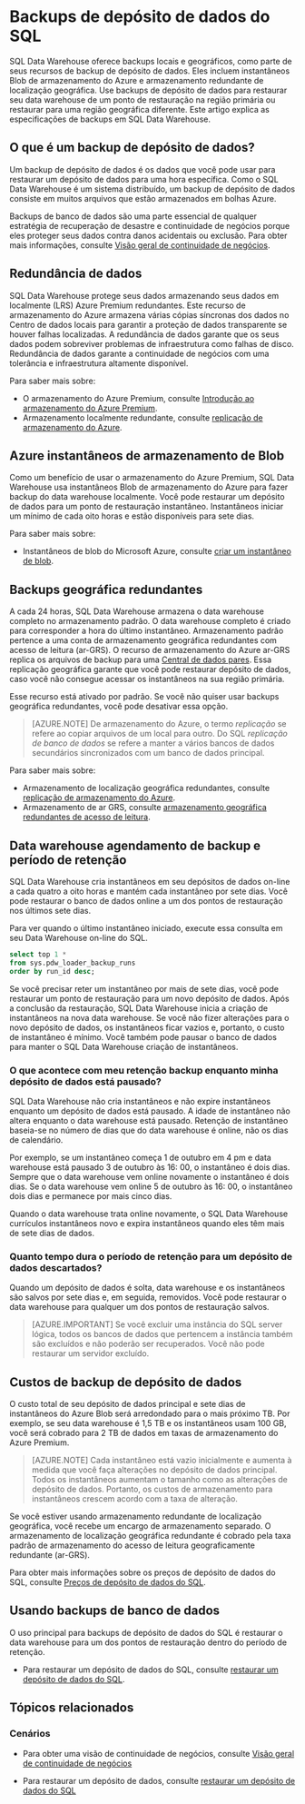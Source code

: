 <properties
   pageTitle="Backups de SQL Data Warehouse | Microsoft Azure"
   description="Saiba mais sobre backups de banco de dados interno de depósito de dados do SQL que permitem que você restaure um depósito de dados do SQL Azure um ponto de restauração ou uma região geográfica diferente."
   services="sql-data-warehouse"
   documentationCenter=""
   authors="lakshmi1812"
   manager="barbkess"
   editor="monicar"/>

<tags
   ms.service="sql-data-warehouse"
   ms.devlang="NA"
   ms.topic="article"
   ms.tgt_pltfrm="NA"
   ms.workload="NA"
   ms.date="10/06/2016"
   ms.author="lakshmir;barbkess"/>

# <a name="sql-data-warehouse-backups"></a>Backups de depósito de dados do SQL

SQL Data Warehouse oferece backups locais e geográficos, como parte de seus recursos de backup de depósito de dados. Eles incluem instantâneos Blob de armazenamento do Azure e armazenamento redundante de localização geográfica. Use backups de depósito de dados para restaurar seu data warehouse de um ponto de restauração na região primária ou restaurar para uma região geográfica diferente. Este artigo explica as especificações de backups em SQL Data Warehouse.

## <a name="what-is-a-data-warehouse-backup"></a>O que é um backup de depósito de dados?

Um backup de depósito de dados é os dados que você pode usar para restaurar um depósito de dados para uma hora específica.  Como o SQL Data Warehouse é um sistema distribuído, um backup de depósito de dados consiste em muitos arquivos que estão armazenados em bolhas Azure. 

Backups de banco de dados são uma parte essencial de qualquer estratégia de recuperação de desastre e continuidade de negócios porque eles proteger seus dados contra danos acidentais ou exclusão. Para obter mais informações, consulte [Visão geral de continuidade de negócios](../sql-database/sql-database-business-continuity.md).

## <a name="data-redundancy"></a>Redundância de dados

SQL Data Warehouse protege seus dados armazenando seus dados em localmente (LRS) Azure Premium redundantes. Este recurso de armazenamento do Azure armazena várias cópias síncronas dos dados no Centro de dados locais para garantir a proteção de dados transparente se houver falhas localizadas. A redundância de dados garante que os seus dados podem sobreviver problemas de infraestrutura como falhas de disco. Redundância de dados garante a continuidade de negócios com uma tolerância e infraestrutura altamente disponível.

Para saber mais sobre:

- O armazenamento do Azure Premium, consulte [Introdução ao armazenamento do Azure Premium](../storage/storage-premium-storage.md).
- Armazenamento localmente redundante, consulte [replicação de armazenamento do Azure](../storage/storage-redundancy.md#locally-redundant-storage).


## <a name="azure-storage-blob-snapshots"></a>Azure instantâneos de armazenamento de Blob

Como um benefício de usar o armazenamento do Azure Premium, SQL Data Warehouse usa instantâneos Blob de armazenamento do Azure para fazer backup do data warehouse localmente. Você pode restaurar um depósito de dados para um ponto de restauração instantâneo. Instantâneos iniciar um mínimo de cada oito horas e estão disponíveis para sete dias.  

Para saber mais sobre:

- Instantâneos de blob do Microsoft Azure, consulte [criar um instantâneo de blob](../storage/storage-blob-snapshots.md).


## <a name="geo-redundant-backups"></a>Backups geográfica redundantes

A cada 24 horas, SQL Data Warehouse armazena o data warehouse completo no armazenamento padrão. O data warehouse completo é criado para corresponder a hora do último instantâneo. Armazenamento padrão pertence a uma conta de armazenamento geográfica redundantes com acesso de leitura (ar-GRS). O recurso de armazenamento do Azure ar-GRS replica os arquivos de backup para uma [Central de dados pares](../best-practices-availability-paired-regions.md). Essa replicação geográfica garante que você pode restaurar depósito de dados, caso você não consegue acessar os instantâneos na sua região primária. 

Esse recurso está ativado por padrão. Se você não quiser usar backups geográfica redundantes, você pode desativar essa opção. 

>[AZURE.NOTE] De armazenamento do Azure, o termo *replicação* se refere ao copiar arquivos de um local para outro. Do SQL *replicação de banco de dados* se refere a manter a vários bancos de dados secundários sincronizados com um banco de dados principal. 

Para saber mais sobre:
- Armazenamento de localização geográfica redundantes, consulte [replicação de armazenamento do Azure](../storage/storage-redundancy.md).
- Armazenamento de ar GRS, consulte [armazenamento geográfica redundantes de acesso de leitura](../storage/storage-redundancy.md#read-access-geo-redundant-storage).

## <a name="data-warehouse-backup-schedule-and-retention-period"></a>Data warehouse agendamento de backup e período de retenção

SQL Data Warehouse cria instantâneos em seu depósitos de dados on-line a cada quatro a oito horas e mantém cada instantâneo por sete dias. Você pode restaurar o banco de dados online a um dos pontos de restauração nos últimos sete dias. 

Para ver quando o último instantâneo iniciado, execute essa consulta em seu Data Warehouse on-line do SQL. 

```sql
select top 1 *
from sys.pdw_loader_backup_runs 
order by run_id desc;
```

Se você precisar reter um instantâneo por mais de sete dias, você pode restaurar um ponto de restauração para um novo depósito de dados. Após a conclusão da restauração, SQL Data Warehouse inicia a criação de instantâneos na nova data warehouse. Se você não fizer alterações para o novo depósito de dados, os instantâneos ficar vazios e, portanto, o custo de instantâneo é mínimo. Você também pode pausar o banco de dados para manter o SQL Data Warehouse criação de instantâneos.


### <a name="what-happens-to-my-backup-retention-while-my-data-warehouse-is-paused"></a>O que acontece com meu retenção backup enquanto minha depósito de dados está pausado?

SQL Data Warehouse não cria instantâneos e não expire instantâneos enquanto um depósito de dados está pausado. A idade de instantâneo não altera enquanto o data warehouse está pausado. Retenção de instantâneo baseia-se no número de dias que do data warehouse é online, não os dias de calendário.

Por exemplo, se um instantâneo começa 1 de outubro em 4 pm e data warehouse está pausado 3 de outubro às 16: 00, o instantâneo é dois dias. Sempre que o data warehouse vem online novamente o instantâneo é dois dias. Se o data warehouse vem online 5 de outubro às 16: 00, o instantâneo dois dias e permanece por mais cinco dias.

Quando o data warehouse trata online novamente, o SQL Data Warehouse currículos instantâneos novo e expira instantâneos quando eles têm mais de sete dias de dados.

### <a name="how-long-is-the-retention-period-for-a-dropped-data-warehouse"></a>Quanto tempo dura o período de retenção para um depósito de dados descartados?
Quando um depósito de dados é solta, data warehouse e os instantâneos são salvos por sete dias e, em seguida, removidos. Você pode restaurar o data warehouse para qualquer um dos pontos de restauração salvos.

> [AZURE.IMPORTANT] Se você excluir uma instância do SQL server lógica, todos os bancos de dados que pertencem a instância também são excluídos e não poderão ser recuperados. Você não pode restaurar um servidor excluído.

## <a name="data-warehouse-backup-costs"></a>Custos de backup de depósito de dados

O custo total de seu depósito de dados principal e sete dias de instantâneos do Azure Blob será arredondado para o mais próximo TB. Por exemplo, se seu data warehouse é 1,5 TB e os instantâneos usam 100 GB, você será cobrado para 2 TB de dados em taxas de armazenamento do Azure Premium. 

>[AZURE.NOTE] Cada instantâneo está vazio inicialmente e aumenta à medida que você faça alterações no depósito de dados principal. Todos os instantâneos aumentam o tamanho como as alterações de depósito de dados. Portanto, os custos de armazenamento para instantâneos crescem acordo com a taxa de alteração.

Se você estiver usando armazenamento redundante de localização geográfica, você recebe um encargo de armazenamento separado. O armazenamento de localização geográfica redundante é cobrado pela taxa padrão de armazenamento do acesso de leitura geograficamente redundante (ar-GRS).

Para obter mais informações sobre os preços de depósito de dados do SQL, consulte [Preços de depósito de dados do SQL](https://azure.microsoft.com/pricing/details/sql-data-warehouse/).

## <a name="using-database-backups"></a>Usando backups de banco de dados

O uso principal para backups de depósito de dados do SQL é restaurar o data warehouse para um dos pontos de restauração dentro do período de retenção.  

- Para restaurar um depósito de dados do SQL, consulte [restaurar um depósito de dados do SQL](sql-data-warehouse-restore-database-overview.md).


## <a name="related-topics"></a>Tópicos relacionados

### <a name="scenarios"></a>Cenários

- Para obter uma visão de continuidade de negócios, consulte [Visão geral de continuidade de negócios](../sql-database/sql-database-business-continuity.md)


<!-- ### Tasks -->

- Para restaurar um depósito de dados, consulte [restaurar um depósito de dados do SQL](sql-data-warehouse-restore-database-overview.md)

<!-- ### Tutorials -->

